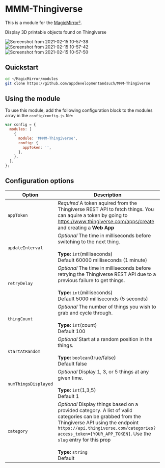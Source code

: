 # MMM-Thingiverse

This is a module for the [MagicMirror²](https://github.com/MichMich/MagicMirror/).

Display 3D printable objects found on Thingiverse

![Screenshot from 2021-02-15 10-57-38](https://user-images.githubusercontent.com/22528729/107974767-b0563680-6f7c-11eb-869e-d408d0c5bb1a.png)
![Screenshot from 2021-02-15 10-57-42](https://user-images.githubusercontent.com/22528729/107974769-b0eecd00-6f7c-11eb-8db4-bffa95b20b5a.png)
![Screenshot from 2021-02-15 10-57-50](https://user-images.githubusercontent.com/22528729/107974770-b0eecd00-6f7c-11eb-85ee-861773b4b4e2.png)

## Quickstart

```bash
cd ~/MagicMirror/modules
git clone https://github.com/appdevelopmentandsuch/MMM-Thingiverse
```

## Using the module

To use this module, add the following configuration block to the modules array in the `config/config.js` file:

```js
var config = {
  modules: [
    {
      module: 'MMMM-Thingiverse',
      config: {
        appToken: '',
      },
    },
  ],
};
```

## Configuration options

| Option               | Description                                                                                                                                                                                                                                                                                     |
| -------------------- | ----------------------------------------------------------------------------------------------------------------------------------------------------------------------------------------------------------------------------------------------------------------------------------------------- |
| `appToken`           | _Required_ A token aquired from the Thingiverse REST API to fetch things. You can aquire a token by going to https://www.thingiverse.com/apps/create and creating a **Web App**                                                                                                                 |
| `updateInterval`     | _Optional_ The time in milliseconds before switching to the next thing. <br><br>**Type:** `int`(milliseconds) <br>Default 60000 milliseconds (1 minute)                                                                                                                                         |
| `retryDelay`         | _Optional_ The time in milliseconds before retrying the Thingiverse REST API due to a previous failure to get things. <br><br>**Type:** `int`(milliseconds) <br>Default 5000 milliseconds (5 seconds)                                                                                           |
| `thingCount`         | _Optional_ The number of things you wish to grab and cycle through. <br><br>**Type:** `int`(count) <br>Default 100                                                                                                                                                                              |
| `startAtRandom`      | _Optional_ Start at a random position in the things. <br><br>**Type:** `boolean`(true/false) <br>Default false                                                                                                                                                                                  |
| `numThingsDisplayed` | _Optional_ Display 1, 3, or 5 things at any given time. <br><br>**Type:** `int`(1,3,5) <br>Default 1                                                                                                                                                                                            |
| `category`           | _Optional_ Display things based on a provided category. A list of valid categories can be grabbed from the Thingiverse API using the endpoint `https://api.thingiverse.com/categories?access_token=[YOUR_APP_TOKEN]`. Use the `slug` entry for this prop <br><br>**Type:** `string` <br>Default |
